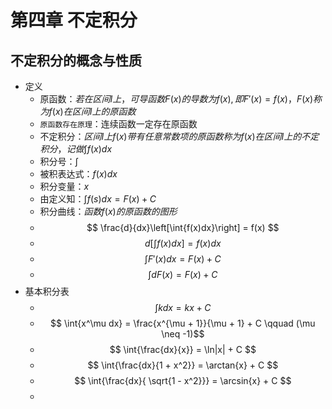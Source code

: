 # 第四章 不定积分

## 不定积分的概念与性质

- 定义
  - 原函数：$若在区间I上，可导函数F(x)的导数为f(x),即F'(x)=f(x)，F(x)称为f(x)在区间I上的原函数$
  - `原函数存在原理`：连续函数一定存在原函数
  - 不定积分：$区间I上f(x)带有任意常数项的原函数称为f(x)在区间I上的不定积分，记做\int{f(x)dx}$
  - 积分号：$\int$
  - 被积表达式：$f(x)dx$
  - 积分变量：$x$
  - 由定义知：$\int{f(s)dx} = F(x) + C$
  - 积分曲线：$函数f(x)的原函数的图形$
  - $$ \frac{d}{dx}\left[\int{f(x)dx}\right] = f(x) $$
  - $$ d\left[\int{f(x)dx}\right] = f(x)dx $$
  - $$ \int{F'(x)dx} = F(x) + C $$
  - $$ \int{dF(x)} = F(x) + C $$
- 基本积分表
  - $$ \int{k dx} = kx + C $$
  - $$ \int{x^\mu dx} = \frac{x^{\mu + 1}}{\mu + 1} + C \qquad (\mu \neq -1)$$
  - $$ \int{\frac{dx}{x}} = \ln|x| + C $$
  - $$ \int{\frac{dx}{1 + x^2}} = \arctan{x} + C $$
  - $$ \int{\frac{dx}{ \sqrt{1 - x^2}}} = \arcsin{x} + C $$
  - 
  